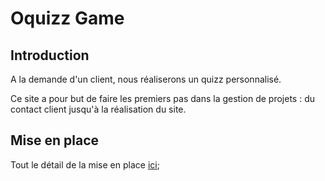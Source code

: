 # Oquizz Game

## Introduction 

A la demande d'un client, nous réaliserons un quizz personnalisé.

Ce site a pour but de faire les premiers pas dans la gestion de projets : du contact client jusqu'à la réalisation du site.

## Mise en place

Tout le détail de la mise en place [ici](./__docs/__doc.md);